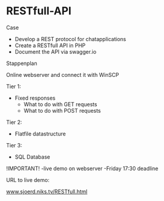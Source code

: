 # RESTfull-API


Case
- Develop a REST protocol for chatapplications
- Create a RESTfull API in PHP
- Document the API via swagger.io

Stappenplan

Online webserver and connect it with WinSCP

Tier 1:
- Fixed responses
    - What to do with GET requests
    - What to do with POST requests

Tier 2:
- Flatfile datastructure

Tier 3:
- SQL Database

!IMPORTANT!
    -live demo on webserver
    -Friday 17:30 deadline
    
    
URL to live demo:

www.sjoerd.niks.tv/RESTfull.html
